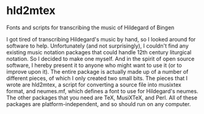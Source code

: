 # hld2mtex
Fonts and scripts for transcribing the music of Hildegard of Bingen

I got tired of transcribing Hildegard's music by hand, so I  looked around for software to help. Unfortunately (and not surprisingly), I couldn't find any existing music notation packages that could handle 12th century liturgical notation. So I decided to make one myself. And in the spirit of open source software, I hereby present it to anyone who might want to use it (or to improve upon it).
The entire package is actually made up of a number of different pieces, of which I only created two small bits. The pieces that I wrote are hld2mtex, a script for converting a source file into musixtex format, and neumes.mf, which defines a font to use for Hildegard's neumes. The other packages that you need are TeX, MusiXTeX, and Perl. All of these packages are platform-independent, and so should run on any computer.

